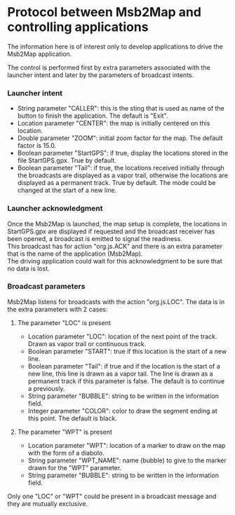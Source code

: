 # Protocol between Msb2Map and controlling applications

The information here is of interest only to develop applications
to drive the Msb2Map application.

The control is performed first by extra parameters associated
with the launcher intent and later by the parameters of
broadcast intents.

### Launcher intent

+ String parameter "CALLER": this is the sting that is used
 as name of the button to finish the application. The default
 is "Exit".
+ Location parameter "CENTER": the map is initially centered
 on this location.
+ Double parameter "ZOOM": initial zoom factor for the map.
 The default factor is 15.0.
+ Boolean parameter "StartGPS": if true, display the locations
 stored in the file StartGPS.gpx. True by default.
+ Boolean parameter "Tail": if true, the locations received 
  initially through the broadcasts are displayed as a vapor trail,
  otherwise the locations are displayed as a permanent track.
  True by default. The mode could be changed at the start of
  a new line.


### Launcher acknowledgment

Once the Msb2Map is launched, the map setup is complete, the
locations in StartGPS.gpx are displayed if requested and the
broadcast receiver has been opened, a broadcast is emitted
to signal the readiness.  
This broadcast has for action "org.js.ACK" and there is an extra
parameter that is the name of the application (Msb2Map).  
The driving application could wait for this acknowledgment
to be sure that no data is lost.

### Broadcast parameters

Msb2Map listens for broadcasts with the action "org.js.LOC".
The data is in the extra parameters with 2 cases:

1. The parameter "LOC" is present
    + Location parameter "LOC": location of the next point of the track.
     Drawn as vapor trail or continuous track.
    + Boolean parameter "START": true if this location is the start of
     a new line.
    + Boolean parameter "Tail": if true and if the location is the
     start of a new line, this line is drawn as a vapor tail. The line
     is drawn as a permanent track if this parameter is false. The
     default is to continue a previously.
    + String parameter "BUBBLE": string to be written in the information
     field.
    + Integer parameter "COLOR": color to draw the segment ending
     at this point. The default is black.

2. The parameter "WPT" is present
    + Location parameter "WPT": location of a marker to draw on the
     map with the form of a diabolo.
    + String parameter "WPT\_NAME": name (bubble) to give to the marker
     drawn for the "WPT" parameter.
    + String parameter "BUBBLE": string to be written in the information
     field.

Only one "LOC" or "WPT" could be present in a broadcast message
and they are mutually exclusive.


